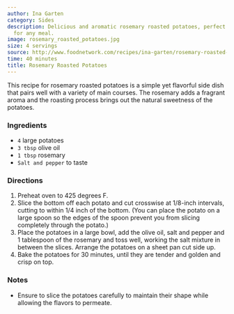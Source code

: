 ```yaml
---
author: Ina Garten
category: Sides
description: Delicious and aromatic rosemary roasted potatoes, perfect as a side dish
  for any meal.
image: rosemary_roasted_potatoes.jpg
size: 4 servings
source: http://www.foodnetwork.com/recipes/ina-garten/rosemary-roasted-potatoes-recipe2.html#lightbox-recipe-video
time: 40 minutes
title: Rosemary Roasted Potatoes
---
```


This recipe for rosemary roasted potatoes is a simple yet flavorful side dish that pairs well with a variety of main courses. The rosemary adds a fragrant aroma and the roasting process brings out the natural sweetness of the potatoes.

### Ingredients

* `4` large potatoes
* `3 tbsp` olive oil
* `1 tbsp` rosemary
* `Salt and pepper` to taste

### Directions

1. Preheat oven to 425 degrees F.
2. Slice the bottom off each potato and cut crosswise at 1/8-inch intervals, cutting to within 1/4 inch of the bottom. (You can place the potato on a large spoon so the edges of the spoon prevent you from slicing completely through the potato.)
3. Place the potatoes in a large bowl, add the olive oil, salt and pepper and 1 tablespoon of the rosemary and toss well, working the salt mixture in between the slices. Arrange the potatoes on a sheet pan cut side up.
4. Bake the potatoes for 30 minutes, until they are tender and golden and crisp on top.

### Notes

- Ensure to slice the potatoes carefully to maintain their shape while allowing the flavors to permeate.